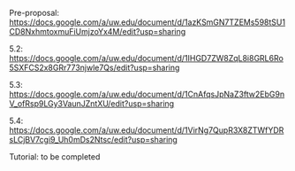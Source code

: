 Pre-proposal:
https://docs.google.com/a/uw.edu/document/d/1azKSmGN7TZEMs598tSU1CD8NxhmtoxmuFiUmjzoYx4M/edit?usp=sharing

5.2:
https://docs.google.com/a/uw.edu/document/d/1IHGD7ZW8ZqL8i8GRL6Ro5SXFCS2x8GRr773njwle7Qs/edit?usp=sharing

5.3:
https://docs.google.com/a/uw.edu/document/d/1CnAfqsJpNaZ3ftw2EbG9nV_ofRsp9LGy3VaunJZntXU/edit?usp=sharing

5.4:
https://docs.google.com/a/uw.edu/document/d/1VirNg7QupR3X8ZTWfYDRsLCjBV7cgi9_Uh0mDs2Ntsc/edit?usp=sharing

Tutorial: to be completed